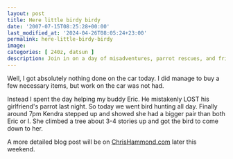 ```yaml
---
layout: post
title: Here little birdy birdy
date: '2007-07-15T08:25:28+00:00'
last_modified_at: '2024-04-26T08:05:24+23:00'
permalink: here-little-birdy-birdy
image: 
categories: [ 240z, datsun ]
description: Join in on a day of misadventures, parrot rescues, and friendship as Chris helps his friend Eric find a lost pet bird.
---
```


Well, I got absolutely nothing done on the car today. I did manage to buy a few necessary items, but work on the car was not had.

Instead I spent the day helping my buddy Eric. He mistakenly LOST his girlfriend's parrot last night. So today we went bird hunting all day. Finally around 7pm Kendra stepped up and showed she had a bigger pair than both Eric or I. She climbed a tree about 3-4 stories up and got the bird to come down to her.

A more detailed blog post will be on [ChrisHammond.com](https://chrishammond.com) later this weekend.



